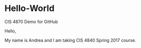 # Hello-World
CIS 4870 Demo for GitHub

Hello,

My name is Andrea and I am taking CIS 4840 Spring 2017 course.
